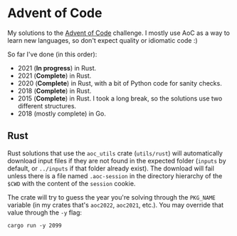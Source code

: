 # Advent of Code

My solutions to the [Advent of Code](https://adventofcode.com/) challenge.
I mostly use AoC as a way to learn new languages, so don't expect quality or idiomatic code :)

So far I've done (in this order):

* 2021 (**In progress**) in Rust.
* 2021 (**Complete**) in Rust.
* 2020 (**Complete**) in Rust, with a bit of Python code for sanity checks.
* 2018 (**Complete**) in Rust.
* 2015 (**Complete**) in Rust. I took a long break, so the solutions use two different structures.
* 2018 (mostly complete) in Go.


## Rust

Rust solutions that use the `aoc_utils` crate (`utils/rust`) will automatically download input files if they are not found in the expected folder (`inputs` by default, or `../inputs` if that folder already exist).
The download will fail unless there is a file named `.aoc-session` in the directory hierarchy of the `$CWD` with the content of the `session` cookie.

The crate will try to guess the year you're solving through the `PKG_NAME` variable (in my crates that's `aoc2022`, `aoc2021`, etc.).
You may override that value through the `-y` flag:

```
cargo run -y 2099
```
